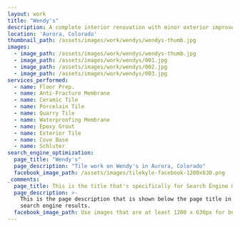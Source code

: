 ```yaml
---
layout: work
title: "Wendy's"
description: A complete interior renovation with minor exterior improvements.
location: 'Aurora, Colorado'
thumbnail_path: /assets/images/work/wendys/wendys-thumb.jpg
images:
  - image_path: /assets/images/work/wendys/wendys-thumb.jpg
  - image_path: /assets/images/work/wendys/001.jpg
  - image_path: /assets/images/work/wendys/002.jpg
  - image_path: /assets/images/work/wendys/003.jpg
services_performed:
  - name: Floor Prep.
  - name: Anti-Fracture Membrane
  - name: Ceramic Tile
  - name: Porcelain Tile
  - name: Quarry Tile
  - name: Waterproofing Membrane
  - name: Epoxy Grout
  - name: Exterior Tile
  - name: Cove Base
  - name: Schluter
search_engine_optimization:
  page_title: "Wendy's"
  page_description: "Tile work on Wendy's in Aurora, Colorado"
  facebook_image_path: /assets/images/tilekyle-facebook-1200x630.png
_comments:
  page_title: This is the title that's specifically for Search Engine Optimization.
  page_description: >-
    This is the page description that is shown below the page title in the
    search engine results.
  facebook_image_path: Use images that are at least 1200 x 630px for best results or a minimum of at least 600 x 315px. 
---
```

